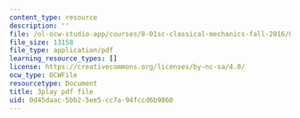 ```yaml
---
content_type: resource
description: ''
file: /ol-ocw-studio-app/courses/8-01sc-classical-mechanics-fall-2016/0d45daac5bb25ee5cc7a94fccd6b9860_0PrwAbgoMA.pdf
file_size: 13158
file_type: application/pdf
learning_resource_types: []
license: https://creativecommons.org/licenses/by-nc-sa/4.0/
ocw_type: OCWFile
resourcetype: Document
title: 3play pdf file
uid: 0d45daac-5bb2-5ee5-cc7a-94fccd6b9860
---
```

